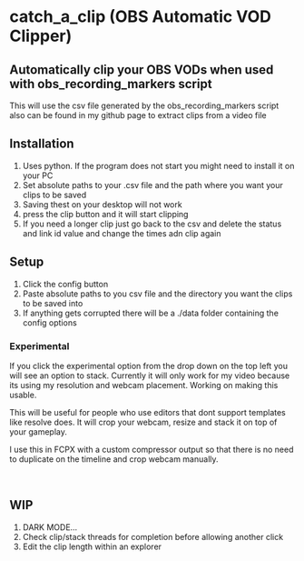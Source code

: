 # catch_a_clip (OBS Automatic VOD Clipper)
<h2>Automatically clip your OBS VODs when used with obs_recording_markers script</h2>
<p>This will use the csv file generated by the obs_recording_markers script also can be found in my github page to extract clips from a video file</p>

<h2>Installation</h2>
<ol>
<li>Uses python. If the program does not start you might need to install it on your PC</li>
<li>Set absolute paths to your .csv file and the path where you want your clips to be saved</li>
<li>Saving thest on your desktop will not work</li>
<li>press the clip button and it will start clipping</li>
<li>If you need a longer clip just go back to the csv and delete the status and link id value and change the times adn clip again</li>
</ol>

<h2>Setup</h2>
<ol>
<li>Click the config button</li>
<li>Paste absolute paths to you csv file and the directory you want the clips to be saved into</li>
<li>If anything gets corrupted there will be a ./data folder containing the config options</li>
</ol>

<h3>Experimental</h3>
<p>If you click the experimental option from the drop down on the top left you will see an option to stack.  Currently it will only work for my video because its using my resolution and webcam placement.  Working on making this usable.</p>
<p>This will be useful for people who use editors that dont support templates like resolve does.  It will crop your webcam, resize and stack it on top of your gameplay.</p>
<p>I use this in FCPX with a custom compressor output so that there is no need to duplicate on the timeline and crop webcam manually.</p>
<br>

<h2>WIP</h2>
<ol>
  <li>DARK MODE...</li>
  <li>Check clip/stack threads for completion before allowing another click</li>
  <li>Edit the clip length within an explorer</li>
</ol>
